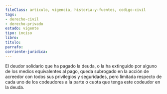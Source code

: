 ```yaml
---
fileClass: articulo, vigencia, historia-y-fuentes, codigo-civil
tags:
- derecho-civil
- derecho-privado
estado: vigente
tipo: inciso
libro:
titulo:
parrafo:
corriente-juridica:
---
```

El deudor solidario que ha pagado la deuda, o la ha extinguido por alguno de los medios equivalentes al pago, queda subrogado en la acción de acreedor con todos sus privilegios y seguridades, pero limitada respecto de cada uno de los codeudores a la parte o cuota que tenga este codeudor en la deuda.